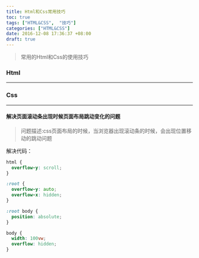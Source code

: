 ```yaml
---
title: Html和Css常用技巧
toc: true
tags: ["HTML&CSS",  "技巧"]
categories: ["HTML&CSS"]
date: 2016-12-08 17:36:37 +08:00
draft: true
---
```

> 常用的Html和Css的使用技巧  

<!--more-->

### Html
---

### Css
---
#### 解决页面滚动条出现时候页面布局跳动变化的问题
> 问题描述:css页面布局的时候，当浏览器出现滚动条的时候，会出现位置移动的跳动问题

解决代码：
```css
html {
  overflow-y: scroll;
}

:root {
  overflow-y: auto;
  overflow-x: hidden;
}

:root body {
  position: absolute;
}

body {
  width: 100vw;
  overflow: hidden;
}
```
